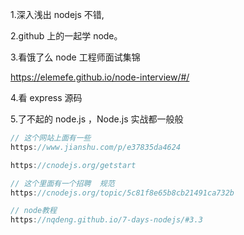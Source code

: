1.深入浅出 nodejs 不错,

2.github 上的一起学 node。

3.看饿了么 node 工程师面试集锦

https://elemefe.github.io/node-interview/#/

4.看 express 源码

5.了不起的 node.js ，Node.js 实战都一般般





```js
// 这个网站上面有一些
https://www.jianshu.com/p/e37835da4624

https://cnodejs.org/getstart

// 这个里面有一个招聘  规范
https://cnodejs.org/topic/5c81f8e65b8cb21491ca732b 

// node教程
https://nqdeng.github.io/7-days-nodejs/#3.3
```


